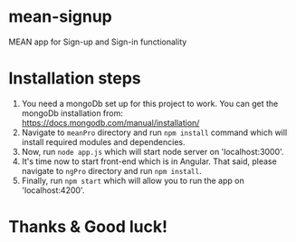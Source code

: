 # mean-signup
MEAN app for Sign-up and Sign-in functionality

# Installation steps
1. You need a mongoDb set up for this project to work. You can get the mongoDb installation from: https://docs.mongodb.com/manual/installation/
2. Navigate to `meanPro` directory and run `npm install` command which will install required modules and dependencies.
3. Now, run `node app.js` which will start node server on 'localhost:3000'.
4. It's time now to start front-end which is in Angular. That said, please navigate to `ngPro` directory and run `npm install`.
5. Finally, run `npm start` which will allow you to run the app on 'localhost:4200'.

# Thanks & Good luck!
